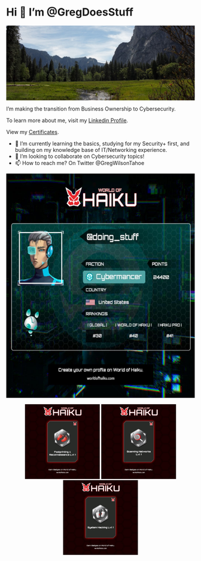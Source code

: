 # Hi 👋 I’m @GregDoesStuff

<p align="center" style="height:200px; overflow: hidden;">
  <img src="Yosemite.jpg" style="height; 50%; width=900px; display: block; margin: 0 auto; alt="Yosemite Valley :)">
</p>
<p>
I’m making the transition from Business Ownership to  Cybersecurity.
<p>To learn more about me, visit my <a href="https://www.linkedin.com/in/gregdoesstuff/">Linkedin Profile</a>.
</p>
<p>View my <a href="https://www.linkedin.com/in/gregdoesstuff/](https://www.linkedin.com/in/gregdoesstuff/details/certifications/">Certificates</a>.
</p>

- 🌱 I’m currently learning the basics, studying for my Security+ first, and building on my knowledge base of IT/Networking experience.
- 💞️ I’m looking to collaborate on Cybersecurity topics!
- 📫 How to reach me? On Twitter @GregWilsonTahoe

<p align="center">
  <img src="2-17-2023 7-34-18 PM.jpg" height="600px" width="600px" >
</p>
<p>
<div align="center">
  <img src="2-17-2023 6-11-49 PM.jpg" style="height: auto; width: 200px;">
  <img src="2-17-2023 6-12-01 PM.jpg" style="height: auto; width: 200px;">
  <img src="2-17-2023 6-12-08 PM.jpg" style="height: auto; width: 200px;">
</div>

<!---
GregDoesStuff/GregDoesStuff is a ✨ special ✨ repository because its `README.md` (this file) appears on your GitHub profile.
You can click the Preview link to take a look at your changes.
--->
